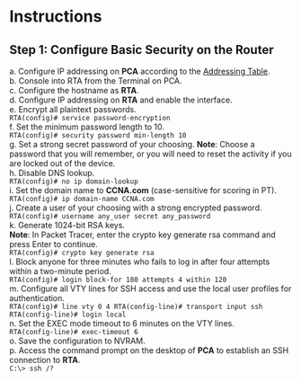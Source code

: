 # Instructions
## Step 1: Configure Basic Security on the Router
a. Configure IP addressing on **PCA** according to the [Addressing Table](./README.md).<br>
b. Console into RTA from the Terminal on PCA.<br>
c. Configure the hostname as **RTA**.<br>
d. Configure IP addressing on **RTA** and enable the interface.<br>
e. Encrypt all plaintext passwords.<br>
`RTA(config)# service password-encryption`<br>
f. Set the minimum password length to 10.<br>
`RTA(config)# security password min-length 10`<br>
g. Set a strong secret password of your choosing. **Note**: Choose a password that you will remember, or you will need to reset the activity if you are locked out of the device.<br>
h. Disable DNS lookup.<br>
`RTA(config)# no ip domain-lookup`<br>
i. Set the domain name to **CCNA.com** (case-sensitive for scoring in PT).<br>
`RTA(config)# ip domain-name CCNA.com`<br>
j. Create a user of your choosing with a strong encrypted password.<br>
`RTA(config)# username any_user secret any_password`<br>
k. Generate 1024-bit RSA keys.<br>
**Note**: In Packet Tracer, enter the crypto key generate rsa command and press Enter to continue.<br>
`RTA(config)# crypto key generate rsa`<br>
l. Block anyone for three minutes who fails to log in after four attempts within a two-minute period.<br>
`RTA(config)# login block-for 180 attempts 4 within 120`<br>
m. Configure all VTY lines for SSH access and use the local user profiles for authentication.<br>
`RTA(config)# line vty 0 4 RTA(config-line)# transport input ssh`<br>
`RTA(config-line)# login local`<br>
n. Set the EXEC mode timeout to 6 minutes on the VTY lines.<br>
`RTA(config-line)# exec-timeout 6`<br>
o. Save the configuration to NVRAM.<br>
p. Access the command prompt on the desktop of **PCA** to establish an SSH connection to **RTA**.<br>
`C:\> ssh /?`

